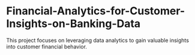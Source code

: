 # Financial-Analytics-for-Customer-Insights-on-Banking-Data
This project focuses on leveraging data analytics to gain valuable insights into customer financial behavior. 
